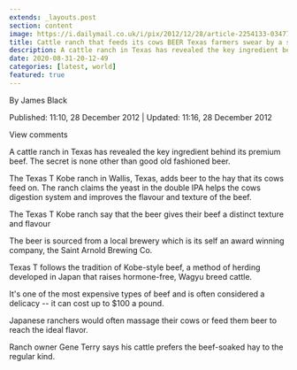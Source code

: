 ```yaml
---
extends: _layouts.post
section: content
image: https://i.dailymail.co.uk/i/pix/2012/12/28/article-2254133-034777530000044D-25_1024x615_large.jpg 
title: Cattle ranch that feeds its cows BEER Texas farmers swear by a secret ingredient that makes beef juicer 
description: A cattle ranch in Texas has revealed the key ingredient behind its premium beef beer. The Texas T Kobe ranch in Wallis, Texas, adds beer to the hay that its cows feed on. 
date: 2020-08-31-20-12-49 
categories: [latest, world] 
featured: true 
--- 
```

By James Black 

 Published:  11:10, 28 December 2012   |  Updated:  11:16, 28 December 2012   



View  comments

A cattle ranch in Texas has revealed the key ingredient behind its premium beef. The secret is none other than good old fashioned beer.

The Texas T Kobe ranch in Wallis, Texas, adds beer to the hay that its cows feed on. The ranch claims the yeast in the double IPA helps the cows digestion system and improves the flavour and texture of the beef. 

The Texas T Kobe ranch say that the beer gives their beef a distinct texture and flavour

The beer is sourced from a local brewery which is its self an award winning company, the Saint Arnold Brewing Co.

Texas T follows the tradition of Kobe-style beef, a method of herding developed in Japan that raises hormone-free, Wagyu breed cattle. 

It's one of the most expensive types of beef and is often considered a delicacy -- it can cost up to $100 a pound. 

Japanese ranchers would often massage their cows or feed them beer to reach the ideal flavor.

 Ranch owner Gene Terry says his cattle prefers the beef-soaked hay to the regular kind.

 

